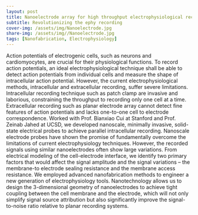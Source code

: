 ```yaml
---
layout: post
title: Nanoelectrode array for high throughput electrophysiological recording
subtitle: Revolutionizing the ephy recording 
cover-img: /assets/img/Nanoelectrode.jpg
share-img: /assets/img//Nanoelectrode.jpg
tags: [Nanofabrication, Electrophysiology]
---
```

 
    

Action potentials of electrogenic cells, such as neurons and cardiomyocytes, are crucial for their physiological functions. To record action potentials, an ideal electrophysiological technique shall be able to detect action potentials from individual cells and measure the shape of intracellular action potential. However, the current electrophysiological methods, intracellular and extracellular recording, suffer severe limitations. Intracellular recording technique such as patch clamp are invasive and laborious, constraining the throughput to recording only one cell at a time. Extracellular recording such as planar electrode array cannot detect fine features of action potentials and lacks one-to-one cell to electrode correspondence. Worked with Prof. Bianxiao Cui at Stanford and Prof. Zeinab Jahed at UCSD, we developed nanoscale, minimally invasive, solid-state electrical probes to achieve parallel intracellular recording. Nanoscale electrode probes have shown the promise of fundamentally overcome the limitations of current electrophysiology techniques. However, the recorded signals using similar nanoelectrodes often show large variations. From electrical modeling of the cell-electrode interface, we identify two primary factors that would affect the signal amplitude and the signal variations – the membrane-to electrode sealing resistance and the membrane access resistance.  We employed advanced nanofabrication methods to engineer a new generation of electrophysiology tools. Nanotechnology allows us to design the 3-dimensional geometry of nanoelectrodes to achieve tight coupling between the cell membrane and the electrode, which will not only simplify signal source attribution but also significantly improve the signal-to-noise ratio relative to planar recording systems. 
